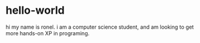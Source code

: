 # hello-world

hi my name is ronel. i am a computer science student,
and am looking to get more hands-on XP in programing.
